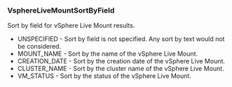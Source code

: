 ### VsphereLiveMountSortByField
Sort by field for vSphere Live Mount results.

- UNSPECIFIED - Sort by field is not specified. Any sort by text would
 not be considered.
- MOUNT_NAME - Sort by the name of the vSphere Live Mount.
- CREATION_DATE - Sort by the creation date of the vSphere Live Mount.
- CLUSTER_NAME - Sort by the cluster name of the vSphere Live Mount.
- VM_STATUS - Sort by the status of the vSphere Live Mount.
